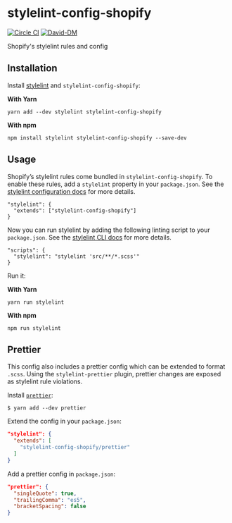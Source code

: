 # stylelint-config-shopify
[![Circle CI](https://circleci.com/gh/Shopify/stylelint-config-shopify.svg?style=shield)](https://circleci.com/gh/Shopify/stylelint-config-shopify)
[![David-DM](https://david-dm.org/shopify/stylelint-config-shopify.svg)](https://david-dm.org/Shopify/stylelint-config-shopify)

Shopify's stylelint rules and config

## Installation

Install [stylelint](https://stylelint.io/) and `stylelint-config-shopify`:

**With Yarn**
```
yarn add --dev stylelint stylelint-config-shopify
```

**With npm**
```
npm install stylelint stylelint-config-shopify --save-dev
```


## Usage
Shopify’s stylelint rules come bundled in `stylelint-config-shopify`. To enable these rules, add a `stylelint` property in your `package.json`. See the [stylelint configuration docs](https://stylelint.io/user-guide/configuration/) for more details.
```
"stylelint": {
  "extends": ["stylelint-config-shopify"]
}
```

Now you can run stylelint by adding the following linting script to your `package.json`. See the [stylelint CLI docs](https://stylelint.io/user-guide/cli/) for more details.
```
"scripts": {
  "stylelint": "stylelint 'src/**/*.scss'"
}
```
Run it:

**With Yarn**
```
yarn run stylelint
```

**With npm**
```
npm run stylelint
```

## Prettier

This config also includes a prettier config which can be extended to format `.scss`.
Using the `stylelint-prettier` plugin, prettier changes are exposed as stylelint rule violations.

Install [`prettier`](https://github.com/prettier/prettier):

```
$ yarn add --dev prettier
```

Extend the config in your `package.json`:

```json
"stylelint": {
  "extends": [
    "stylelint-config-shopify/prettier"
  ]
}
```

Add a prettier config in `package.json`:

```json
"prettier": {
  "singleQuote": true,
  "trailingComma": "es5",
  "bracketSpacing": false
}
```